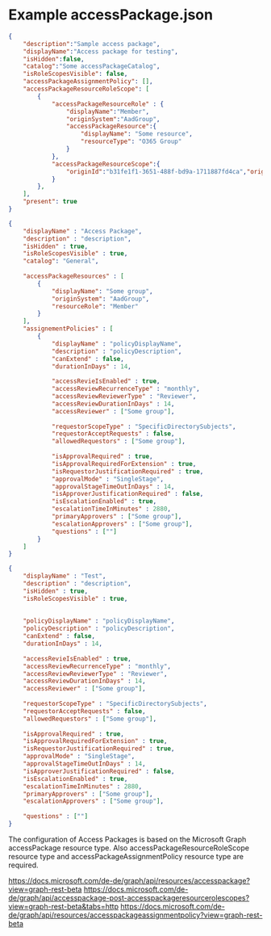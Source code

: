 # Example accessPackage.json

```json
{    
    "description":"Sample access package",
    "displayName":"Access package for testing",
    "isHidden":false,
    "catalog":"Some accessPackageCatalog",
    "isRoleScopesVisible": false,
    "accessPackageAssignmentPolicy": [],
    "accessPackageResourceRoleScope": [
        {
            "accessPackageResourceRole" : {
                "displayName":"Member",
                "originSystem":"AadGroup",
                "accessPackageResource":{
                    "displayName": "Some resource",
                    "resourceType": "O365 Group"
                }
            },
            "accessPackageResourceScope":{
                "originId":"b31fe1f1-3651-488f-bd9a-1711887fd4ca","originSystem":"AadGroup"
            }
        },
    ],
    "present": true
}
```

```json
{
    "displayName" : "Access Package",
    "description" : "description",
    "isHidden" : true,
    "isRoleScopesVisible" : true,
    "catalog": "General",
    
    "accessPackageResources" : [
        {
            "displayName": "Some group",
            "originSystem": "AadGroup",
            "resourceRole": "Member"
        }
    ],
    "assignementPolicies" : [
        {
            "displayName" : "policyDisplayName",
            "description" : "policyDescription",
            "canExtend" : false,
            "durationInDays" : 14,
            
            "accessRevieIsEnabled" : true,
            "accessReviewRecurrenceType" : "monthly",
            "accessReviewReviewerType" : "Reviewer",
            "accessReviewDurationInDays" : 14,
            "accessReviewer" : ["Some group"],
            
            "requestorScopeType" : "SpecificDirectorySubjects",
            "requestorAcceptRequests" : false,
            "allowedRequestors" : ["Some group"],
            
            "isApprovalRequired" : true,
            "isApprovalRequiredForExtension" : true,
            "isRequestorJustificationRequired" : true,
            "approvalMode" : "SingleStage",
            "approvalStageTimeOutInDays" : 14,
            "isApproverJustificationRequired" : false,
            "isEscalationEnabled" : true,
            "escalationTimeInMinutes" : 2880,
            "primaryApprovers" : ["Some group"],
            "escalationApprovers" : ["Some group"],
            "questions" : [""]
        }
    ]    
}
```



```json
{
    "displayName" : "Test",
    "description" : "description",
    "isHidden" : true,
    "isRoleScopesVisible" : true,
    
    
    "policyDisplayName" : "policyDisplayName",
    "policyDescription" : "policyDescription",
    "canExtend" : false,
    "durationInDays" : 14,
    
    "accessRevieIsEnabled" : true,
    "accessReviewRecurrenceType" : "monthly",
    "accessReviewReviewerType" : "Reviewer",
    "accessReviewDurationInDays" : 14,
    "accessReviewer" : ["Some group"],
    
    "requestorScopeType" : "SpecificDirectorySubjects",
    "requestorAcceptRequests" : false,
    "allowedRequestors" : ["Some group"],
    
    "isApprovalRequired" : true,
    "isApprovalRequiredForExtension" : true,
    "isRequestorJustificationRequired" : true,
    "approvalMode" : "SingleStage",
    "approvalStageTimeOutInDays" : 14,
    "isApproverJustificationRequired" : false,
    "isEscalationEnabled" : true,
    "escalationTimeInMinutes" : 2880,
    "primaryApprovers" : ["Some group"],
    "escalationApprovers" : ["Some group"],
    
    "questions" : [""]
}
```

The configuration of Access Packages is based on the Microsoft Graph accessPackage resource type. Also accessPackageResourceRoleScope resource type and accessPackageAssignmentPolicy resource type are required.

https://docs.microsoft.com/de-de/graph/api/resources/accesspackage?view=graph-rest-beta
https://docs.microsoft.com/de-de/graph/api/accesspackage-post-accesspackageresourcerolescopes?view=graph-rest-beta&tabs=http
https://docs.microsoft.com/de-de/graph/api/resources/accesspackageassignmentpolicy?view=graph-rest-beta
